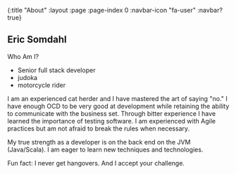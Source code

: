 {:title "About"
 :layout :page
 :page-index 0
 :navbar-icon "fa-user"
 :navbar? true}

##  Eric Somdahl

Who Am I?
 * Senior full stack developer
 * judoka
 * motorcycle rider

I am an experienced cat herder and I have mastered the art of saying "no." I have enough OCD to be very good at development while retaining the ability to communicate
with the business set.  Through bitter experience I have learned the importance of testing software.  I am experienced with Agile practices but
am not afraid to break the rules when necessary.

My true strength as a developer is on the back end on the JVM (Java/Scala). I am eager to learn new techniques and technologies.

Fun fact: I never get hangovers. And I accept your challenge.
